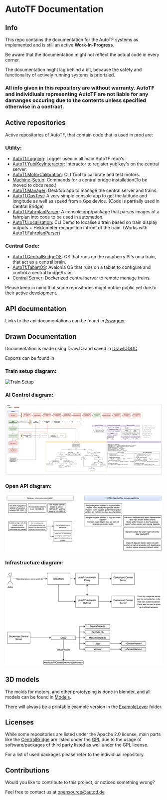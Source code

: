 # AutoTF Documentation

## Info

This repo contains the documentation for the AutoTF systems as implemented and is still an active **Work-In-Progress**.

Be aware that the documentation might not reflect the actual code in every corner.

The documentation might lag behind a bit, because the safety and functionality of actively running systems is priorizied.


### **All info given in this repository are without warranty. AutoTF and individiuals representing AutoTF are not liable for any damanges occuring due to the contents unless specified otherwise in a contract.**


## Active repositories

Active repositories of AutoTF, that contain code that is used in prod are:

### Utility:
* [AutoTf.Logging](https://github.com/AutoTF-Rail/AutoTf.Logging): Logger used in all main AutoTF repo's.
* [AutoTf.YubiKeyInteractor](https://github.com/AutoTF-Rail/AutoTf.YubiKeyInteractor): Interactor to register yubikey's on the central server.
* [AutoTf.MotorCalibration](https://github.com/AutoTF-Rail/AutoTf.MotorCalibration): CLI Tool to calibrate and test motors.
* [Machine-Setup](https://github.com/AutoTF-Rail/Machine-Setup): Commands for a central bridge installation(To be moved to docs repo.)
* [AutoTf.Manager](https://github.com/AutoTF-Rail/AutoTf.Manager): Desktop app to manage the central server and trains.
* [AutoTf.GpsTest](https://github.com/AutoTF-Rail/AutoTf.GpsTest): A very simple console app to get the latitude and longitude as well as speed from a Gps device. (Code is partially used in Central Bridge)
* [AutoTf.FahrplanParser](https://github.com/AutoTF-Rail/AutoTf.FahrplanParser): A console app/package that parses images of a fahrplan into code to be used in automation.
* [AutoTf.Localisation](https://github.com/AutoTF-Rail/AutoTf.Localisation): CLI Demo to localise a train based on train display outputs + Hektometer recognition infront of the train. (Works with [AutoTf.FahrplanParser](https://github.com/AutoTF-Rail/AutoTf.FahrplanParser))

### Central Code:
* [AutoTf.CentralBridgeOS](https://github.com/AutoTF-Rail/AutoTf.CentralBridgeOS): OS that runs on the raspberry PI's on a train, that act as a central brain.
* [AutoTf.TabletOS](https://github.com/AutoTF-Rail/AutoTf.TabletOS): Avalonia OS that runs on a tablet to configure and control a central bridge/train.
* [Central Server](https://github.com/AutoTF-Rail/Central-Server): Dockerized central server to remote manage trains.



Please keep in mind that some repositories might not be public yet due to their active development.

## API documentation

Links to the api documentations can be found in [/swagger](https://github.com/AutoTF-Rail/AutoTf-Documentation/tree/main/swagger)

## Drawn Documentation

Documentation is made using Draw.IO and saved in [DrawIODOC](https://github.com/AutoTF-Rail/AutoTf-Documentation/tree/main/DrawIODOC/)

Exports can be found in

### Train setup diagram:

![Train Setup](https://raw.githubusercontent.com/AutoTF-Rail/AutoTf-Documentation/main/DrawIODOC/Export/TrainSetup.png)


### AI Control diagram:

![Train Setup](https://raw.githubusercontent.com/AutoTF-Rail/AutoTf-Documentation/main/DrawIODOC/Export/AI_Control.png)

### Open API diagram:

![OpenApi](https://raw.githubusercontent.com/AutoTF-Rail/AutoTf-Documentation/main/DrawIODOC/Export/OpenApi.png)

### Infrastructure diagram:

![Infrastructure](https://raw.githubusercontent.com/AutoTF-Rail/AutoTf-Documentation/main/DrawIODOC/Export/Infrastructure.png)



## 3D models

The molds for motors, and other prototyping is done in blender, and all models can be found in [Models](https://github.com/AutoTF-Rail/AutoTf-Documentation/tree/main/Models/).


There will always be a printable example version in the [ExampleLever](https://github.com/AutoTF-Rail/AutoTf-Documentation/tree/main/Models/Export/Print/ExampleLever/) folder.


## Licenses

While some repositories are listed under the Apache 2.0 license, main parts like the [CentralBridge](https://github.com/AutoTF-Rail/AutoTf.CentralBridgeOS) are listed under the [GPL](https://www.gnu.org/licenses/gpl-3.0.txt) due to the usage of software/packages of third party listed as well under the GPL license.

For a list of used packages please refer to the individiual repository.


## Contributions

Would you like to contribute to this project, or noticed something wrong?

Feel free to contact us at [opensource@autotf.de](mailto:opensource@autotf.de)
